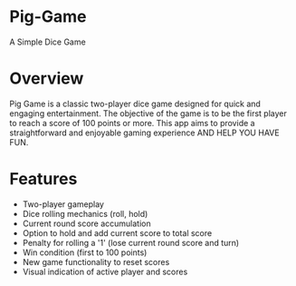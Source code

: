 # Pig-Game

A Simple Dice Game

# Overview

Pig Game is a classic two-player dice game designed for quick and engaging entertainment. The objective of the game is to be the first player to reach a score of 100 points or more. This app aims to provide a straightforward and enjoyable gaming experience AND HELP YOU HAVE FUN.

# Features

* Two-player gameplay
* Dice rolling mechanics (roll, hold)
* Current round score accumulation
* Option to hold and add current score to total score
* Penalty for rolling a '1' (lose current round score and turn)
* Win condition (first to 100 points)
* New game functionality to reset scores
* Visual indication of active player and scores
